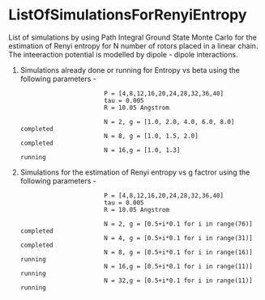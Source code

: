 # ListOfSimulationsForRenyiEntropy
List of simulations by using Path Integral Ground State Monte Carlo for the estimation of Renyi entropy for N number of rotors placed in a linear chain. The inteeraction potential is modelled by dipole - dipole interactions.

1. Simulations already done or running for Entropy vs beta using the following parameters - 
                              
                              P = [4,8,12,16,20,24,28,32,36,40]
                              tau = 0.005
                              R = 10.05 Angstrom

                              N = 2, g = [1.0, 2.0, 4.0, 6.0, 8.0]      completed                         
                              N = 8, g = [1.0, 1.5, 2.0]                completed
                              N = 16,g = [1.0, 1.3]                     running
                              
                                                           
2. Simulations for the estimation of Renyi entropy vs g factror using the following parameters - 
                              
                              P = [4,8,12,16,20,24,28,32,36,40]
                              tau = 0.005
                              R = 10.05 Angstrom
                              
                              N = 2, g = [0.5+i*0.1 for i in range(76)] completed                         
                              N = 4, g = [0.5+i*0.1 for i in range(31)] completed
                              N = 8, g = [0.5+i*0.1 for i in range(16)] running
                              N = 16,g = [0.5+i*0.1 for i in range(11)] running
                              N = 32,g = [0.5+i*0.1 for i in range(11)] running
                              
                              
                              
